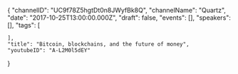{
    "channelID": "UC9f78Z5hgtDt0n8JWyfBk8Q",
    "channelName": "Quartz",
    "date": "2017-10-25T13:00:00.000Z",
    "draft": false,
    "events": [],
    "speakers": [],
    "tags": [

    ],
    "title": "Bitcoin, blockchains, and the future of money",
    "youtubeID": "A-L2M0l5dEY"
}
